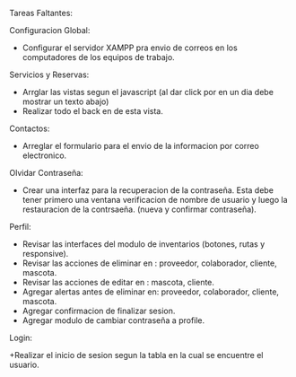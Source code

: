 Tareas Faltantes: 

Configuracion Global: 
  + Configurar el servidor XAMPP pra envio de correos en los computadores de los equipos de trabajo.

Servicios y Reservas: 
  + Arrglar las vistas segun el javascript (al dar click por en un dia debe mostrar un texto abajo)
  + Realizar todo el back en de esta vista.

Contactos: 
  + Arreglar el formulario para el envio de la informacion por correo electronico.

Olvidar Contraseña: 
  + Crear una interfaz para la recuperacion de la contraseña. Esta debe tener primero una ventana verificacion de nombre de usuario y luego la restauracion de la contrsaeña. (nueva y confirmar contraseña).

Perfil: 
  + Revisar las interfaces del modulo de inventarios (botones, rutas y responsive).
  + Revisar las acciones de eliminar en : proveedor, colaborador, cliente, mascota.
  + Revisar las acciones de editar en : mascota, cliente.
  + Agregar alertas antes de eliminar en: proveedor, colaborador, cliente, mascota.
  + Agregar confirmacion de finalizar sesion.
  + Agregar modulo de cambiar contraseña a profile.

Login: 
  
  +Realizar el inicio de sesion segun la tabla en la cual se encuentre el usuario. 
